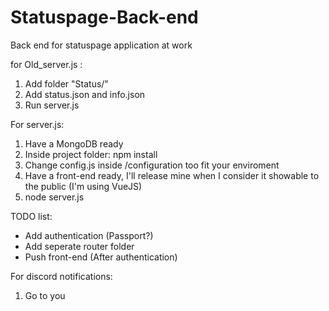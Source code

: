# Statuspage-Back-end
Back end for statuspage application at work

for Old_server.js :
1. Add folder "Status/"
2. Add status.json and info.json
3. Run server.js


For server.js:
1. Have a MongoDB ready
2. Inside project folder: npm install
3. Change config.js inside /configuration too fit your enviroment
4. Have a front-end ready, I'll release mine when I consider it showable to the public (I'm using VueJS)
5. node server.js


TODO list:
* Add authentication (Passport?)
* Add seperate router folder
* Push front-end (After authentication)


For discord notifications:
1. Go to you
